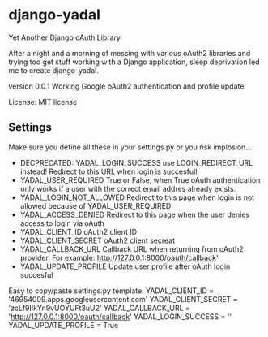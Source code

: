 django-yadal
==
Yet Another Django oAuth Library

After a night and a morning of messing with various oAuth2 libraries and trying too get stuff working with a Django
application, sleep deprivation led me to create django-yadal.

version 0.0.1
Working Google oAuth2 authentication and profile update

License: MIT license

Settings
--
Make sure you define all these in your settings.py or you risk implosion...

*   DECPRECATED: YADAL_LOGIN_SUCCESS use LOGIN_REDIRECT_URL instead!
    Redirect to this URL when login is succesfull
*   YADAL_USER_REQUIRED
    True or False, when True oAuth authentication only works if a user with the correct email addres
    already exists.
*   YADAL_LOGIN_NOT_ALLOWED
    Redirect to this page when login is not allowed because of YADAL_USER_REQUIRED
*   YADAL_ACCESS_DENIED
    Redirect to this page when the user denies access to login via oAuth
*   YADAL_CLIENT_ID
    oAuth2 client ID
*   YADAL_CLIENT_SECRET
    oAuth2 client secreat
*   YADAL_CALLBACK_URL
    Callback URL when returning from oAuth2 provider. For example: http://127.0.0.1:8000/oauth/callback'
*   YADAL_UPDATE_PROFILE
    Update user profile after oAuth login succesful

Easy to copy/paste settings.py template:
    YADAL_CLIENT_ID = '46954009.apps.googleusercontent.com'
    YADAL_CLIENT_SECRET = 'zcLf9IIkYn9vUOYUFt3uU2'
    YADAL_CALLBACK_URL = 'http://127.0.0.1:8000/oauth/callback'
    YADAL_LOGIN_SUCCESS = ''
    YADAL_UPDATE_PROFILE = True
